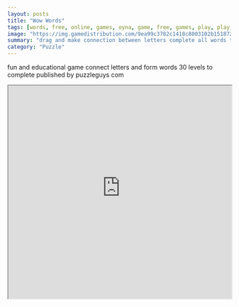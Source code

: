 ```yaml
---
layout: posts
title: "Wow Words"
tags: [words, free, online, games, oyna, game, free, games, play, play, games]
image: "https://img.gamedistribution.com/9ea99c3782c1418c8003102b1518722a-1280x720.jpeg"
summary: "drag and make connection between letters complete all words to proceed to the next level  free online games oyna game free games play play games"
category: "Puzzle"
---
```


fun and educational game connect letters and form words 30 levels to complete published by puzzleguys com

<iframe width="100%" height="480px;" src="https://html5.gamedistribution.com/9ea99c3782c1418c8003102b1518722a/"></iframe>